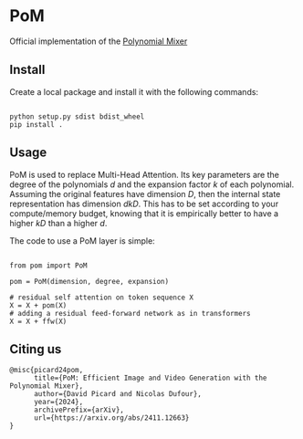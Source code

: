 # PoM
Official implementation of the [Polynomial Mixer](https://arxiv.org/abs/2411.12663)

## Install

Create a local package and install it with the following commands:

```

python setup.py sdist bdist_wheel
pip install .

```

## Usage

PoM is used to replace Multi-Head Attention. Its key parameters are the degree of the polynomials $d$ 
and the expansion factor $k$ of each polynomial. Assuming the original features have dimension $D$, then 
the internal state representation has dimension $dkD$. This has to be set according to your compute/memory 
budget, knowing that it is empirically better to have a higher $kD$ than a higher $d$.

The code to use a PoM layer is simple:

```

from pom import PoM

pom = PoM(dimension, degree, expansion)

# residual self attention on token sequence X
X = X + pom(X)
# adding a residual feed-forward network as in transformers 
X = X + ffw(X)

```

## Citing us

```
@misc{picard24pom,
      title={PoM: Efficient Image and Video Generation with the Polynomial Mixer}, 
      author={David Picard and Nicolas Dufour},
      year={2024},
      archivePrefix={arXiv},
      url={https://arxiv.org/abs/2411.12663} 
}
```